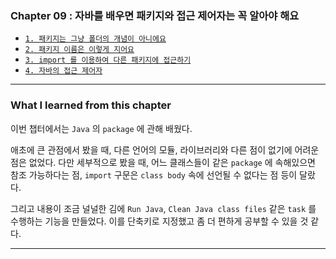 
### Chapter 09 : 자바를 배우면 패키지와 접근 제어자는 꼭 알아야 해요

- [`1. 패키지는 그냥 폴더의 개념이 아니에요`](https://velog.io/@jbw9964/GOJ-CH-9.1-9.4)
- [`2. 패키지 이름은 이렇게 지어요`](https://velog.io/@jbw9964/GOJ-CH-9.1-9.4)
- [`3. import 를 이용하여 다른 패키지에 접근하기`](https://velog.io/@jbw9964/GOJ-CH-9.1-9.4)
- [`4. 자바의 접근 제어자`](https://velog.io/@jbw9964/GOJ-CH-9.1-9.4)

---

### What I learned from this chapter

이번 챕터에서는 `Java` 의 `package` 에 관해 배웠다.

애초에 큰 관점에서 봤을 때, 다른 언어의 모듈, 라이브러리와 다른 점이 없기에 어려운 점은 없었다. 
다만 세부적으로 봤을 때, 어느 클래스들이 같은 `package` 에 속해있으면 참조 가능하다는 점, `import` 구문은 `class body` 속에 선언될 수 없다는 점 등이 달랐다.

그리고 내용이 조금 널널한 김에 `Run Java`, `Clean Java class files` 같은 `task` 를 수행하는 기능을 만들었다. 이를 단축키로 지정했고 좀 더 편하게 공부할 수 있을 것 같다.

---
